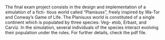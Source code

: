 The final exam project consists in the design and implementation of a simulation of a ficti- tious world called “Planisuss”, freely inspired by Wa-Tor and Conway’s Game of Life.
The Planisuss world is constituted of a single continent which is populated by three species: Veg- etob, Erbast, and Carviz. In the simulation, several individuals of the species interact evolving their population under the rules.
For further details, check the pdf file.
